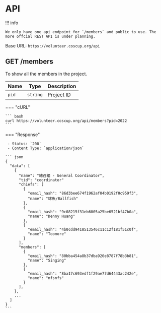 # API

!!! info

    We only have one api endpoint for `/members` and public to use. The more offcial REST API is under planning.

Base URL: `https://volunteer.coscup.org/api`

## GET /members

To show all the members in the project.

| Name  | Type     | Description |
| ----- | -------- | ----------- |
| `pid` | `string` | Project ID  |

=== "cURL"

    ``` bash
    curl https://volunteer.coscup.org/api/members?pid=2022
    ```

=== "Response"

     - Status: `200`
     - Content Type: `application/json`

    ``` json
    {
      "data": [
        {
          "name": "總召組 - General Coordinator",
          "tid": "coordinator"
          "chiefs": [
            {
              "email_hash": "86d3bee674f1962af04b0192f0c959f3",
              "name": "球魚/Ballfish"
            },
            {
              "email_hash": "9c08215f31eb6005a25be6521bf47b0a",
              "name": "Denny Huang"
            },
            {
              "email_hash": "4b0cdd9418513546c11c12f181f51c0f",
              "name": "Toomore"
            }
          ],
          "members": [
            {
              "email_hash": "80bba454a8b37dba920e8787f78b3b81",
              "name": "Singing"
            },
            {
              "email_hash": "8ba17c693edf1f29ae77d64443ac242e",
              "name": "nfsnfs"
            }
          ],
        },
        ...
      ]
    }
    ```
